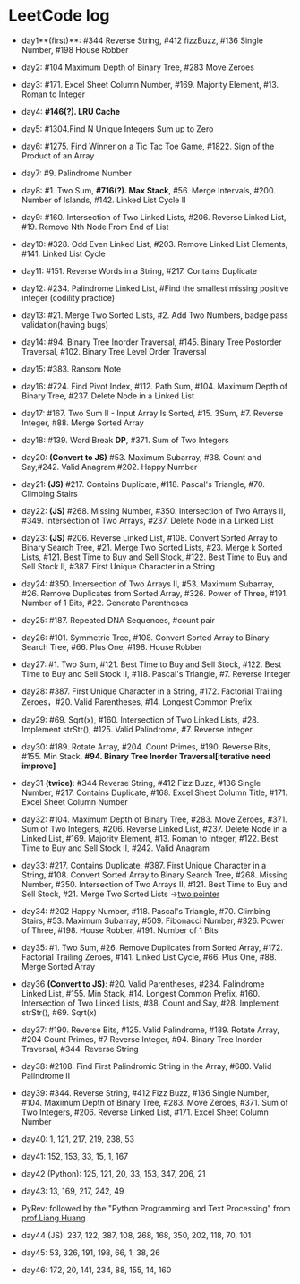 # LeetCode log

- day1**(first)**: #344 Reverse String, #412 fizzBuzz, #136 Single Number, #198 House Robber

- day2: #104 Maximum Depth of Binary Tree, #283 Move Zeroes

- day3: #171. Excel Sheet Column Number, #169. Majority Element, #13. Roman to Integer

- day4: **#146(?). LRU Cache**

- day5: #1304.Find N Unique Integers Sum up to Zero

- day6: #1275. Find Winner on a Tic Tac Toe Game, #1822. Sign of the Product of an Array

- day7: #9. Palindrome Number

- day8: #1. Two Sum, **#716(?). Max Stack**, #56. Merge Intervals, #200. Number of Islands, #142. Linked List Cycle II

- day9: #160. Intersection of Two Linked Lists, #206. Reverse Linked List, #19. Remove Nth Node From End of List

- day10: #328. Odd Even Linked List, #203. Remove Linked List Elements, #141. Linked List Cycle

- day11: #151. Reverse Words in a String, #217. Contains Duplicate

- day12: #234. Palindrome Linked List, #Find the smallest missing positive integer (codility practice)

- day13: #21. Merge Two Sorted Lists, #2. Add Two Numbers, badge pass validation(having bugs)

- day14: #94. Binary Tree Inorder Traversal, #145. Binary Tree Postorder Traversal, #102. Binary Tree Level Order Traversal

- day15: #383. Ransom Note

- day16: #724. Find Pivot Index, #112. Path Sum, #104. Maximum Depth of Binary Tree, #237. Delete Node in a Linked List

- day17: #167. Two Sum II - Input Array Is Sorted, #15. 3Sum, #7. Reverse Integer, #88. Merge Sorted Array

- day18: #139. Word Break **DP**, #371. Sum of Two Integers

- day20: **(Convert to JS)** #53. Maximum Subarray, #38. Count and Say,#242. Valid Anagram,#202. Happy Number

- day21: **(JS)** #217. Contains Duplicate, #118. Pascal's Triangle, #70. Climbing Stairs

- day22: **(JS)** #268. Missing Number, #350. Intersection of Two Arrays II, #349. Intersection of Two Arrays, #237. Delete Node in a Linked List

- day23: **(JS)** #206. Reverse Linked List, #108. Convert Sorted Array to Binary Search Tree, #21. Merge Two Sorted Lists, #23. Merge k Sorted Lists, #121. Best Time to Buy and Sell Stock, #122. Best Time to Buy and Sell Stock II, #387. First Unique Character in a String

- day24: #350. Intersection of Two Arrays II, #53. Maximum Subarray, #26. Remove Duplicates from Sorted Array, #326. Power of Three, #191. Number of 1 Bits, #22. Generate Parentheses

- day25: #187. Repeated DNA Sequences, #count pair

- day26: #101. Symmetric Tree, #108. Convert Sorted Array to Binary Search Tree, #66. Plus One, #198. House Robber

- day27: #1. Two Sum, #121. Best Time to Buy and Sell Stock, #122. Best Time to Buy and Sell Stock II, #118. Pascal's Triangle, #7. Reverse Integer

- day28: #387. First Unique Character in a String, #172. Factorial Trailing Zeroes，#20. Valid Parentheses, #14. Longest Common Prefix

- day29: #69. Sqrt(x), #160. Intersection of Two Linked Lists, #28. Implement strStr(), #125. Valid Palindrome, #7. Reverse Integer

- day30: #189. Rotate Array, #204. Count Primes, #190. Reverse Bits, #155. Min Stack, **#94. Binary Tree Inorder Traversal[iterative need improve]**

- day31 **(twice)**: #344 Reverse String, #412 Fizz Buzz, #136 Single Number, #217. Contains Duplicate, #168. Excel Sheet Column Title, #171. Excel Sheet Column Number

- day32: #104. Maximum Depth of Binary Tree, #283. Move Zeroes, #371. Sum of Two Integers, #206. Reverse Linked List, #237. Delete Node in a Linked List, #169. Majority Element, #13. Roman to Integer, #122. Best Time to Buy and Sell Stock II, #242. Valid Anagram

- day33: #217. Contains Duplicate, #387. First Unique Character in a String, #108. Convert Sorted Array to Binary Search Tree, #268. Missing Number, #350. Intersection of Two Arrays II, #121. Best Time to Buy and Sell Stock, #21. Merge Two Sorted Lists ->[two pointer](https://stackoverflow.com/questions/58759348/when-does-a-pointer-to-a-linked-list-change-the-actual-list)

- day34: #202 Happy Number, #118. Pascal's Triangle, #70. Climbing Stairs, #53. Maximum Subarray, #509. Fibonacci Number, #326. Power of Three, #198. House Robber, #191. Number of 1 Bits

- day35: #1. Two Sum, #26. Remove Duplicates from Sorted Array, #172. Factorial Trailing Zeroes, #141. Linked List Cycle, #66. Plus One, #88. Merge Sorted Array

- day36 **(Convert to JS)**: #20. Valid Parentheses, #234. Palindrome Linked List, #155. Min Stack, #14. Longest Common Prefix, #160. Intersection of Two Linked Lists, #38. Count and Say, #28. Implement strStr(), #69. Sqrt(x)

- day37: #190. Reverse Bits, #125. Valid Palindrome, #189. Rotate Array, #204 Count Primes, #7 Reverse Integer, #94. Binary Tree Inorder Traversal, #344. Reverse String

- day38: #2108. Find First Palindromic String in the Array, #680. Valid Palindrome II

- day39: #344. Reverse String, #412 Fizz Buzz, #136 Single Number, #104. Maximum Depth of Binary Tree, #283. Move Zeroes, #371. Sum of Two Integers, #206. Reverse Linked List, #171. Excel Sheet Column Number

- day40: 1, 121, 217, 219, 238, 53

- day41: 152, 153, 33, 15, 1, 167

- day42 (Python): 125, 121, 20, 33, 153, 347, 206, 21

- day43: 13, 169, 217, 242, 49

- PyRev: followed by the "Python Programming and Text Processing" from [prof.Liang Huang](https://web.engr.oregonstate.edu/~huanlian/teaching/python-2012f/)

- day44 (JS): 237, 122, 387, 108, 268, 168, 350, 202, 118, 70, 101

- day45: 53, 326, 191, 198, 66, 1, 38, 26

- day46: 172, 20, 141, 234, 88, 155, 14, 160
